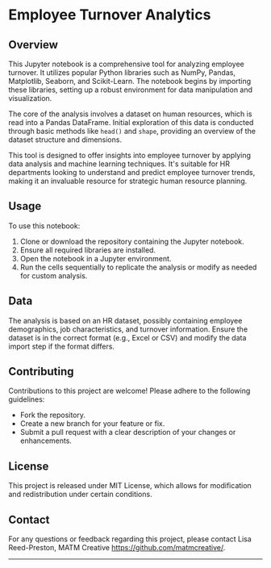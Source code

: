 # Employee Turnover Analytics

## Overview
This Jupyter notebook is a comprehensive tool for analyzing employee turnover. It utilizes popular Python libraries such as NumPy, Pandas, Matplotlib, Seaborn, and Scikit-Learn. The notebook begins by importing these libraries, setting up a robust environment for data manipulation and visualization. 

The core of the analysis involves a dataset on human resources, which is read into a Pandas DataFrame. Initial exploration of this data is conducted through basic methods like `head()` and `shape`, providing an overview of the dataset structure and dimensions. 

This tool is designed to offer insights into employee turnover by applying data analysis and machine learning techniques. It's suitable for HR departments looking to understand and predict employee turnover trends, making it an invaluable resource for strategic human resource planning.

## Usage
To use this notebook:
1. Clone or download the repository containing the Jupyter notebook.
2. Ensure all required libraries are installed.
3. Open the notebook in a Jupyter environment.
4. Run the cells sequentially to replicate the analysis or modify as needed for custom analysis.

## Data
The analysis is based on an HR dataset, possibly containing employee demographics, job characteristics, and turnover information. Ensure the dataset is in the correct format (e.g., Excel or CSV) and modify the data import step if the format differs.

## Contributing
Contributions to this project are welcome! Please adhere to the following guidelines:
- Fork the repository.
- Create a new branch for your feature or fix.
- Submit a pull request with a clear description of your changes or enhancements.

## License
This project is released under MIT License, which allows for modification and redistribution under certain conditions.

## Contact
For any questions or feedback regarding this project, please contact Lisa Reed-Preston, MATM Creative https://github.com/matmcreative/.

---
